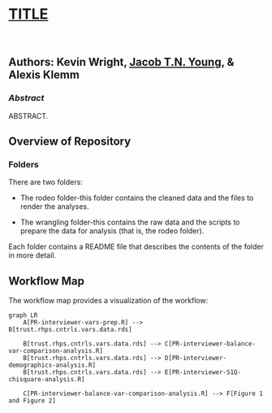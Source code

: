 # **[TITLE]()**

<br>

## Authors: Kevin Wright, [Jacob T.N. Young](https://jacobtnyoung.github.io/), & Alexis Klemm

### ***Abstract***

ABSTRACT.


## Overview of Repository

### Folders

There are two folders:

  * The rodeo folder-this folder contains the cleaned data and the files to render the analyses.
  
  * The wrangling folder-this contains the raw data and the scripts to prepare the data for analysis (that is, the rodeo folder).

Each folder contains a README file that describes the contents of the folder in more detail.
  
## Workflow Map

The workflow map provides a visualization of the workflow:

```mermaid
graph LR
    A[PR-interviewer-vars-prep.R] --> B[trust.rhps.cntrls.vars.data.rds]
    
    B[trust.rhps.cntrls.vars.data.rds] --> C[PR-interviewer-balance-var-comparison-analysis.R]
    B[trust.rhps.cntrls.vars.data.rds] --> D[PR-interviewer-demographics-analysis.R]
    B[trust.rhps.cntrls.vars.data.rds] --> E[PR-interviewer-S1Q-chisquare-analysis.R]
    
    C[PR-interviewer-balance-var-comparison-analysis.R] --> F[Figure 1 and Figure 2]


